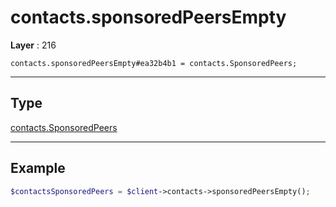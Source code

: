 # contacts.sponsoredPeersEmpty

**Layer** : 216

```tl
contacts.sponsoredPeersEmpty#ea32b4b1 = contacts.SponsoredPeers;
```

---

## Type

[contacts.SponsoredPeers](type/contacts.SponsoredPeers)

---

## Example

```php
$contactsSponsoredPeers = $client->contacts->sponsoredPeersEmpty();
```